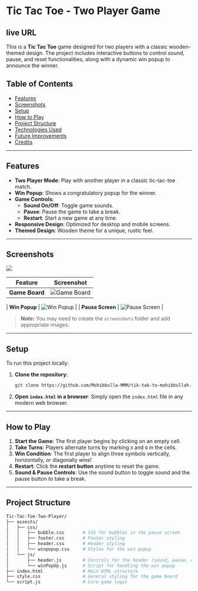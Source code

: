 # Tic Tac Toe - Two Player Game

## <a src='https://mohibbulla-mmm.github.io/tik-tak-to-mohibbullah/'>live URL</a>

This is a **Tic Tac Toe** game designed for two players with a classic wooden-themed design. The project includes interactive buttons to control sound, pause, and reset functionalities, along with a dynamic win popup to announce the winner.

## Table of Contents

- [Features](#features)
- [Screenshots](#screenshots)
- [Setup](#setup)
- [How to Play](#how-to-play)
- [Project Structure](#project-structure)
- [Technologies Used](#technologies-used)
- [Future Improvements](#future-improvements)
- [Credits](#credits)

---

## Features

- **Two Player Mode**: Play with another player in a classic tic-tac-toe match.
- **Win Popup**: Shows a congratulatory popup for the winner.
- **Game Controls**:
  - **Sound On/Off**: Toggle game sounds.
  - **Pause**: Pause the game to take a break.
  - **Restart**: Start a new game at any time.
- **Responsive Design**: Optimized for desktop and mobile screens.
- **Themed Design**: Wooden theme for a unique, rustic feel.

---

## Screenshots

<img src="./assests/image/project.png">

| Feature        | Screenshot                                    |
| -------------- | --------------------------------------------- |
| **Game Board** | ![Game Board](./assests/image/game-board.png) |

| **Win Popup** | ![Win Popup](./assests/image/win-popup.png) |
| **Pause Screen** | ![Pause Screen](./assests/image/pause-popup.png) |

> **Note:** You may need to create the `screenshots` folder and add appropriate images.

---

## Setup

To run this project locally:

1. **Clone the repository**:

   ```bash
   git clone https://github.com/Mohibbulla-MMM/tik-tak-to-mohibbullah.git
   ```

2. **Open `index.html` in a browser**:
   Simply open the `index.html` file in any modern web browser.

---

## How to Play

1. **Start the Game**: The first player begins by clicking on an empty cell.
2. **Take Turns**: Players alternate turns by marking `X` and `O` in the cells.
3. **Win Condition**: The first player to align three symbols vertically, horizontally, or diagonally wins!
4. **Restart**: Click the **restart button** anytime to reset the game.
5. **Sound & Pause Controls**: Use the sound button to toggle sound and the pause button to take a break.

---

## Project Structure

```bash
Tic-Tac-Toe-Two-Player/
├── assests/
│   ├── css/
│   │   ├── bubble.css       # CSS for bubbles in the pause screen
│   │   ├── footer.css       # Footer styling
│   │   ├── header.css       # Header styling
│   │   └── winpopup.css     # Styles for the win popup
│   └── js/
│       ├── header.js        # Controls for the header (sound, pause, restart)
│       └── winPopUp.js      # Script for handling the win popup
├── index.html               # Main HTML structure
├── style.css                # General styling for the game board
└── script.js                # Core game logic
```
